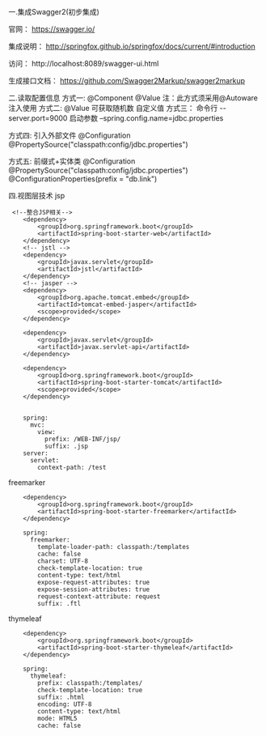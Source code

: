 一.集成Swagger2(初步集成)

官网：
https://swagger.io/

集成说明：
http://springfox.github.io/springfox/docs/current/#introduction

访问：
http://localhost:8089/swagger-ui.html

生成接口文档：
https://github.com/Swagger2Markup/swagger2markup


二.读取配置信息
方式一:
@Component
@Value
注：此方式须采用@Autoware 注入使用
方式二:
@Value
可获取随机数
自定义值
方式三：
命令行
--server.port=9000
启动参数
–spring.config.name=jdbc.properties

方式四:
引入外部文件
@Configuration
@PropertySource("classpath:config/jdbc.properties")

方式五:
前缀式+实体类
@Configuration
@PropertySource("classpath:config/jdbc.properties")
@ConfigurationProperties(prefix = "db.link")


四.视图层技术
jsp

     <!--整合JSP相关-->
        <dependency>
            <groupId>org.springframework.boot</groupId>
            <artifactId>spring-boot-starter-web</artifactId>
        </dependency>
        <!-- jstl -->
        <dependency>
            <groupId>javax.servlet</groupId>
            <artifactId>jstl</artifactId>
        </dependency>
        <!-- jasper -->
        <dependency>
            <groupId>org.apache.tomcat.embed</groupId>
            <artifactId>tomcat-embed-jasper</artifactId>
            <scope>provided</scope>
        </dependency>

        <dependency>
            <groupId>javax.servlet</groupId>
            <artifactId>javax.servlet-api</artifactId>
        </dependency>

        <dependency>
            <groupId>org.springframework.boot</groupId>
            <artifactId>spring-boot-starter-tomcat</artifactId>
            <scope>provided</scope>
        </dependency>
        
        
        spring:
          mvc:
            view:
              prefix: /WEB-INF/jsp/
              suffix: .jsp
        server:
          servlet:
            context-path: /test      

freemarker

        <dependency>
            <groupId>org.springframework.boot</groupId>
            <artifactId>spring-boot-starter-freemarker</artifactId>
        </dependency>
        
        spring:
          freemarker:
            template-loader-path: classpath:/templates
            cache: false
            charset: UTF-8
            check-template-location: true
            content-type: text/html
            expose-request-attributes: true
            expose-session-attributes: true
            request-context-attribute: request
            suffix: .ftl  

thymeleaf

        <dependency>
            <groupId>org.springframework.boot</groupId>
            <artifactId>spring-boot-starter-thymeleaf</artifactId>
        </dependency>   
        
        spring:
          thymeleaf:
            prefix: classpath:/templates/ 
            check-template-location: true 
            suffix: .html 
            encoding: UTF-8 
            content-type: text/html 
            mode: HTML5 
            cache: false
            
            